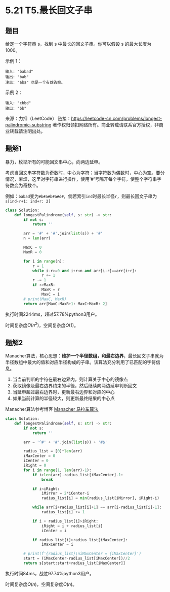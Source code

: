 # 5.21 T5.最长回文子串

## 题目
给定一个字符串 s，找到 s 中最长的回文子串。你可以假设 s 的最大长度为 1000。

示例 1：
```
输入: "babad"
输出: "bab"
注意: "aba" 也是一个有效答案。
```
示例 2：
```
输入: "cbbd"
输出: "bb"
```
来源：力扣（LeetCode）
链接：https://leetcode-cn.com/problems/longest-palindromic-substring
著作权归领扣网络所有。商业转载请联系官方授权，非商业转载请注明出处。


## 题解1
暴力，枚举所有的可能回文串中心，向两边延申。

考虑当回文串字符数为奇数时，中心为字符；当字符数为偶数时，中心为空。要分情况，麻烦，这里对字符串进行操作，使用'#'号隔开每个字符，使整个字符串字符数变为奇数个。

例如：`babad`变为`#b#a#b#a#d#`，倘若索引`ind`时最长半径`r`，则最长回文子串为`s[ind-r+1: ind+r: 2]`

```python
class Solution:
    def longestPalindrome(self, s: str) -> str:
        if not s:
            return ''

        arr = '#' + '#'.join(list(s)) + '#'
        n = len(arr)

        MaxC = 0
        MaxR = 0

        for i in range(n):
            r = 1
            while i-r>=0 and i+r<n and arr[i-r]==arr[i+r]:
                r += 1
            r -= 1
            if r>MaxR:
                MaxR = r
                MaxC = i
        # print(MaxC, MaxR)
        return arr[MaxC-MaxR+1: MaxC+MaxR: 2]
```
执行时间2244ms，超过57.78%python3用户。

时间复杂度$O(n^2)$，空间复杂度$O(1)$。



## 题解2
Manacher算法，核心思想：**维护一个半径数组，和最右边界**，最长回文子串就为半径数组中最大的值和对应半径构成的子串。该算法充分利用了已匹配的字符信息。

1. 当当前判断的字符在最右边界内，则计算关于中心的镜像点
2. 获取镜像及最右边界约束的半径，然后继续向两边延申判断回文
3. 当延申超过最右边界时，更新最右边界和对应的中心
4. 如果当前计算的半径较大，则更新最终结果的中心点

Manacher算法参考博客 [Manacher 马拉车算法](https://blog.crimx.com/2017/07/06/manachers-algorithm/)

```python
class Solution:
    def longestPalindrome(self, s: str) -> str:
        if not s:
            return ''

        arr = '^#' + '#'.join(list(s)) + '#$'

        radius_list = [0]*len(arr)
        iMaxCenter = 0
        iCenter = 0
        iRight = 0
        for i in range(1, len(arr)-1):
            if i>len(arr)-radius_list[iMaxCenter]-1:
                break

            if i<iRight:
                iMirror = 2*iCenter-i
                radius_list[i] = min(radius_list[iMirror], iRight-i)

            while arr[i+radius_list[i]+1] == arr[i-radius_list[i]-1]:
                radius_list[i] += 1

            if i + radius_list[i]>iRight:
                iRight = i + radius_list[i]
                iCenter = i

            if radius_list[i]>radius_list[iMaxCenter]:
                iMaxCenter = i

        # print(f'{radius_list}\niMaxCenter = {iMaxCenter}')
        start = (iMaxCenter-radius_list[iMaxCenter])//2
        return s[start:start+radius_list[iMaxCenter]]
```

执行时间84ms，战胜97.74%python3用户。

时间复杂度$O(n)$，空间复杂度$O(n)$。

